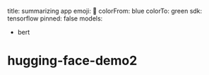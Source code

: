 title: summarizing app
emoji: 🤗
colorFrom: blue
colorTo: green
sdk: tensorflow
pinned: false
models:
- bert

# hugging-face-demo2
